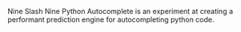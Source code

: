 Nine Slash Nine Python Autocomplete is an experiment at creating a performant prediction engine for autocompleting python code.
